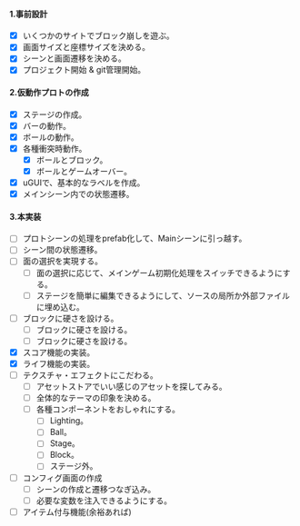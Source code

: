 #### 1.事前設計
- [x] いくつかのサイトでブロック崩しを遊ぶ。
- [x] 画面サイズと座標サイズを決める。
- [x] シーンと画面遷移を決める。
- [x] プロジェクト開始 & git管理開始。

#### 2.仮動作プロトの作成
- [x] ステージの作成。
- [x] バーの動作。
- [x] ボールの動作。
- [x] 各種衝突時動作。
  - [x] ボールとブロック。
  - [x] ボールとゲームオーバー。
- [x] uGUIで、基本的なラベルを作成。
- [x] メインシーン内での状態遷移。

#### 3.本実装
- [ ] プロトシーンの処理をprefab化して、Mainシーンに引っ越す。
- [ ] シーン間の状態遷移。
- [ ] 面の選択を実現する。
  - [ ] 面の選択に応じて、メインゲーム初期化処理をスイッチできるようにする。
  - [ ] ステージを簡単に編集できるようにして、ソースの局所か外部ファイルに埋め込む。
- [ ] ブロックに硬さを設ける。
  - [ ] ブロックに硬さを設ける。
  - [ ] ブロックに硬さを設ける。
- [x] スコア機能の実装。
- [x] ライフ機能の実装。
- [ ] テクスチャ・エフェクトにこだわる。
  - [ ] アセットストアでいい感じのアセットを探してみる。
  - [ ] 全体的なテーマの印象を決める。
  - [ ] 各種コンポーネントをおしゃれにする。
    - [ ] Lighting。
    - [ ] Ball。
    - [ ] Stage。
    - [ ] Block。
    - [ ] ステージ外。
- [ ] コンフィグ画面の作成
  - [ ] シーンの作成と遷移つなぎ込み。
  - [ ] 必要な変数を注入できるようにする。
- [ ] アイテム付与機能(余裕あれば)
